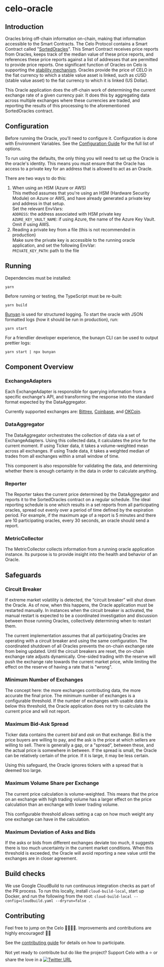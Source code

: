 # celo-oracle

## Introduction

Oracles bring off-chain information on-chain, making that information accessible to the Smart Contracts. The Celo Protocol  contains a Smart Contract called "[SortedOracles](https://github.com/celo-org/celo-monorepo/blob/master/packages/protocol/contracts/stability/SortedOracles.sol)". This Smart Contract receives price reports from Oracles, keeps track of the median value of these price reports, and references these price reports against a list of addresses that are permitted to provide price reports.  One significant function of Oracles on Celo is supporting the [stability mechanism](https://docs.celo.org/celo-codebase/protocol/stability/doto). Oracles  provide the price of CELO in the fiat currency to which a stable value asset is linked, such as cUSD (stable value asset) to the fiat currency to which it is linked (US Dollar).

This Oracle application does the off-chain work of determining the current exchange rate of a given currency pair. It does this by aggregating data across multiple exchanges where these currencies are traded, and reporting the results of this processing to the aforementioned SortedOracles contract.

## Configuration

Before running the Oracle, you'll need to configure it. Configuration is done with Environment Variables. See the [Configuration Guide](README-config.md) for the full list of options.

To run using the defaults, the only thing you will need to set up the Oracle is the oracle's identity. This means you must ensure that the Oracle has access to a private key for an address that is allowed to act as an Oracle.

There are two ways to do this:

1. When using an HSM (Azure or AWS)\
This method assumes that you're using an HSM (Hardware Security Module) on Azure or AWS, and have already generated a private key and address in that setup.\
Set the relevant EnvVars:\
`ADDRESS`: the address associated with HSM private key\
`AZURE_KEY_VAULT_NAME`: if using Azure, the name of the Azure Key Vault. Omit if using AWS.
1. Reading a private key from a file (this is not recommended in production)\
Make sure the private key is accessible to the running oracle application, and set the following EnvVar:\
`PRIVATE_KEY_PATH`: path to the file

## Running

Dependencies must be installed:

```shell
yarn
```

Before running or testing, the TypeScript must be re-built:

```shell
yarn build
```

[Bunyan](https://github.com/trentm/node-bunyan) is used for structured logging. To start the oracle with JSON formatted logs (how it should be run in production), run:

```shell
yarn start
```

For a friendlier developer experience, the bunayn CLI can be used to output prettier logs:

```shell
yarn start | npx bunyan
```

## Component Overview

<!-- TODO: Add architecture diagram here -->

### **ExchangeAdapters**

Each ExchangeAdapter is responsible for querying information from a specific exchange's API, and transforming the response into the standard format expected by the DataAggregator.

Currently supported exchanges are: [Bittrex](src/exchange_adapters/bittrex.ts), [Coinbase](src/exchange_adapters/coinbase.ts), and [OKCoin](src/exchange_adapters/okcoin.ts).

### **DataAggregator**

The DataAggregator orchestrates the collection of data via a set of ExchangeAdapters. Using this collected data, it calculates the price for the current moment. If using Ticker data, it takes a volume-weighted mean across all exchanges. If using Trade data, it takes a weighted median of trades from all exchanges within a small window of time.

This component is also responsible for validating the data, and determining whether there is enough certainty in the data in order to calculate anything.

### **Reporter**

The Reporter takes the current price determined by the DataAggregator and reports it to the SortedOracles contract on a regular schedule. The ideal reporting schedule is one which results in a set reports from all participating oracles, spread out evenly over a period of time defined by the expiration period. For example, if the maximum age of a report is 5 minutes and there are 10 participating oracles, every 30 seconds, an oracle should send a report.

### **MetricCollector**

The MetricCollector collects information from a running oracle application instance. Its purpose is to provide insight into the health and behavior of an Oracle.

## Safeguards

### **Circuit Breaker**

<!-- TODO: resolve feedback from Brynly in this section -->
If extreme market volatility is detected, the “circuit breaker” will shut down the Oracle. As of now, when this happens, the Oracle application must be restarted manually. In instances when the circuit breaker is activated, the manual restart is expected to be a coordinated investigation and discussion between those running Oracles, collectively determining when to restart them.

The current implementation assumes that all participating Oracles are operating with a circuit breaker and using the same configuration. The coordinated shutdown of all Oracles prevents the on-chain exchange rate from being updated. Until the circuit breakers are reset, the on-chain exchange rate adjusts dynamically. One-sided trading with the reserve will push the exchange rate towards the current market price, while limiting the effect on the reserve of having a rate that is "wrong".

### **Minimum Number of Exchanges**

The concept here: the more exchanges contributing data, the more accurate the final price. The minimum number of exchanges is a configurable threshold. If the number of exchanges with usable data is below this threshold, the Oracle application does not try to calculate the current price and will not report.

### **Maximum Bid-Ask Spread**

Ticker data contains the current _bid_ and _ask_ on that exchange. Bid is the price buyers are willing to pay, and the ask is the price at which sellers are willing to sell. There is generally a gap, or a "spread", between these, and the actual price is somewhere in between. If the spread is small, the Oracle can be relatively certain of the price. If it is large, it may be less certain.

Using this safeguard, the Oracle ignores tickers with a spread that is deemed too large.

### **Maximum Volume Share per Exchange**

The current price calculation is volume-weighted. This means that the price on an exchange with high trading volume has a larger effect on the price calculation than an exchange with lower trading volume.

This configurable threshold allows setting a cap on how much weight any one exchange can have in the calculation.

### **Maximum Deviation of Asks and Bids**

If the asks or bids from different exchanges deviate too much, it suggests there is too much uncertainty in the current market conditions. When this threshold is exceeded, the Oracle will avoid reporting a new value until the exchanges are in closer agreement.

## Build checks

We use Google CloudBuild to run continuous integration checks as part of the PR process. To run this locally, install `cloud-build-local`, start up Docker, and run the following from the root:
`cloud-build-local --config=cloudbuild.yaml --dryrun=false .`

## Contributing

Feel free to jump on the Celo 🚂🚋🚋🚋. Improvements and contributions are highly encouraged! 🙏👊

See the [contributing guide](https://docs.celo.org/community/contributing) for details on how to participate.

Not yet ready to contribute but do like the project? Support Celo with a ⭐ or share the love in a [![Twitter URL](https://img.shields.io/twitter/url?style=social&url=https%3A%2F%2Fcelo.org%2F)](https://twitter.com/intent/tweet?url=https%3A%2F%2Fwww.youtube.com%2Fwatch%3Fv%3DkKggE5OvyhE&via=celohq&text=Checkout%20celo%21%20Love%20what%20they%20are%20building.&hashtags=celo)
